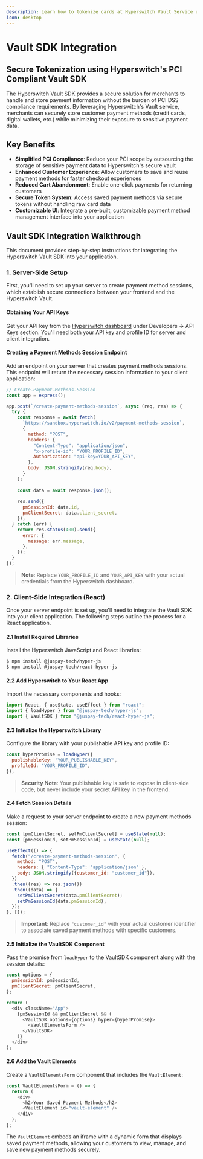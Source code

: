 ```yaml
---
description: Learn how to tokenize cards at Hyperswitch Vault Service using our Vault SDK
icon: desktop
---
```


# Vault SDK Integration

## Secure Tokenization using Hyperswitch's PCI Compliant Vault SDK

The Hyperswitch Vault SDK provides a secure solution for merchants to handle and store payment information without the burden of PCI DSS compliance requirements. By leveraging Hyperswitch's Vault service, merchants can securely store customer payment methods (credit cards, digital wallets, etc.) while minimizing their exposure to sensitive payment data.

## Key Benefits

* **Simplified PCI Compliance**: Reduce your PCI scope by outsourcing the storage of sensitive payment data to Hyperswitch's secure vault
* **Enhanced Customer Experience**: Allow customers to save and reuse payment methods for faster checkout experiences
* **Reduced Cart Abandonment**: Enable one-click payments for returning customers
* **Secure Token System**: Access saved payment methods via secure tokens without handling raw card data
* **Customizable UI**: Integrate a pre-built, customizable payment method management interface into your application

## Vault SDK Integration Walkthrough

This document provides step-by-step instructions for integrating the Hyperswitch Vault SDK into your application.

### 1. Server-Side Setup

First, you'll need to set up your server to create payment method sessions, which establish secure connections between your frontend and the Hyperswitch Vault.

#### Obtaining Your API Keys

Get your API key from the [Hyperswitch dashboard](https://app.hyperswitch.io/developers?tabIndex=1) under Developers -> API Keys section. You'll need both your API key and profile ID for server and client integration.

#### Creating a Payment Methods Session Endpoint

Add an endpoint on your server that creates payment methods sessions. This endpoint will return the necessary session information to your client application:

```javascript
// Create-Payment-Methods-Session
const app = express();

app.post(`/create-payment-methods-session`, async (req, res) => {
  try {
    const response = await fetch(
      `https://sandbox.hyperswitch.io/v2/payment-methods-session`,
      {
        method: "POST",
        headers: {
          "Content-Type": "application/json",
          "x-profile-id": "YOUR_PROFILE_ID",
          Authorization: "api-key=YOUR_API_KEY",
        },
        body: JSON.stringify(req.body),
      }
    );
    
    const data = await response.json();
    
    res.send({
      pmSessionId: data.id,
      pmClientSecret: data.client_secret,
    });
  } catch (err) {
    return res.status(400).send({
      error: {
        message: err.message,
      },
    });
  }
});
```

> **Note**: Replace `YOUR_PROFILE_ID` and `YOUR_API_KEY` with your actual credentials from the Hyperswitch dashboard.

### 2. Client-Side Integration (React)

Once your server endpoint is set up, you'll need to integrate the Vault SDK into your client application. The following steps outline the process for a React application.

#### 2.1 Install Required Libraries

Install the Hyperswitch JavaScript and React libraries:

```bash
$ npm install @juspay-tech/hyper-js
$ npm install @juspay-tech/react-hyper-js
```

#### 2.2 Add Hyperswitch to Your React App

Import the necessary components and hooks:

```javascript
import React, { useState, useEffect } from "react";
import { loadHyper } from "@juspay-tech/hyper-js";
import { VaultSDK } from "@juspay-tech/react-hyper-js";
```

#### 2.3 Initialize the Hyperswitch Library

Configure the library with your publishable API key and profile ID:

```javascript
const hyperPromise = loadHyper({
  publishableKey: "YOUR_PUBLISHABLE_KEY",
  profileId: "YOUR_PROFILE_ID",
});
```

> **Security Note**: Your publishable key is safe to expose in client-side code, but never include your secret API key in the frontend.

#### 2.4 Fetch Session Details

Make a request to your server endpoint to create a new payment methods session:

```javascript
const [pmClientSecret, setPmClientSecret] = useState(null);
const [pmSessionId, setPmSessionId] = useState(null);

useEffect(() => {
  fetch("/create-payment-methods-session", {
    method: "POST",
    headers: { "Content-Type": "application/json" },
    body: JSON.stringify({customer_id: "customer_id"}),
  })
  .then((res) => res.json())
  .then((data) => {
    setPmClientSecret(data.pmClientSecret);
    setPmSessionId(data.pmSessionId);
  });
}, []);
```

> **Important**: Replace `"customer_id"` with your actual customer identifier to associate saved payment methods with specific customers.

#### 2.5 Initialize the VaultSDK Component

Pass the promise from `loadHyper` to the VaultSDK component along with the session details:

```javascript
const options = {
  pmSessionId: pmSessionId,
  pmClientSecret: pmClientSecret,
};

return (
  <div className="App">
    {pmSessionId && pmClientSecret && (
      <VaultSDK options={options} hyper={hyperPromise}>
        <VaultElementsForm />
      </VaultSDK>
    )}
  </div>
);
```

#### 2.6 Add the Vault Elements

Create a `VaultElementsForm` component that includes the `VaultElement`:

```javascript
const VaultElementsForm = () => {
  return (
    <div>
      <h2>Your Saved Payment Methods</h2>
      <VaultElement id="vault-element" />
    </div>
  );
};
```

The `VaultElement` embeds an iframe with a dynamic form that displays saved payment methods, allowing your customers to view, manage, and save new payment methods securely.
